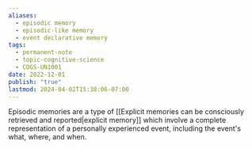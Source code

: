 ```yaml
---
aliases:
  - episodic memory
  - episodic-like memory
  - event declarative memory
tags:
  - permanent-note
  - topic-cognitive-science
  - COGS-UN1001
date: 2022-12-01
publish: "true"
lastmod: 2024-04-02T15:38:06-07:00
---
```

Episodic memories are a type of [[Explicit memories can be consciously retrieved and reported|explicit memory]] which involve a complete representation of a personally experienced event, including the event's what, where, and when.